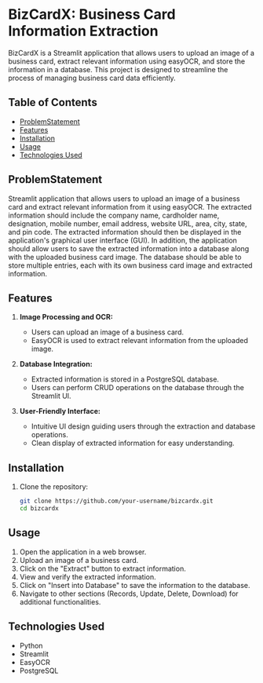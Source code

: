 # BizCardX: Business Card Information Extraction

BizCardX is a Streamlit application that allows users to upload an image of a business card, extract relevant information using easyOCR, and store the information in a database. This project is designed to streamline the process of managing business card data efficiently.

## Table of Contents
- [ProblemStatement](#ProblemStatement)
- [Features](#features)
- [Installation](#installation)
- [Usage](#usage)
- [Technologies Used](#technologies-used)

## ProblemStatement

Streamlit application that allows users to upload an image of a business card and extract relevant information from it using easyOCR. The extracted information should include the company name, cardholder name, designation, mobile number, email address, website URL, area, city, state, and pin code. The extracted information should then be displayed in the application's graphical user interface (GUI).
In addition, the application should allow users to save the extracted information into a database along with the uploaded business card image. The database should be able to store multiple entries, each with its own business card image and extracted information.

## Features

1. **Image Processing and OCR:**
   - Users can upload an image of a business card.
   - EasyOCR is used to extract relevant information from the uploaded image.

2. **Database Integration:**
   - Extracted information is stored in a PostgreSQL database.
   - Users can perform CRUD operations on the database through the Streamlit UI.

3. **User-Friendly Interface:**
   - Intuitive UI design guiding users through the extraction and database operations.
   - Clean display of extracted information for easy understanding.

## Installation

1. Clone the repository:

   ```bash
   git clone https://github.com/your-username/bizcardx.git
   cd bizcardx

## Usage
1. Open the application in a web browser.
2. Upload an image of a business card.
3. Click on the "Extract" button to extract information.
4. View and verify the extracted information.
5. Click on "Insert into Database" to save the information to the database.
6. Navigate to other sections (Records, Update, Delete, Download) for additional functionalities.

## Technologies Used
- Python
- Streamlit
- EasyOCR
- PostgreSQL

